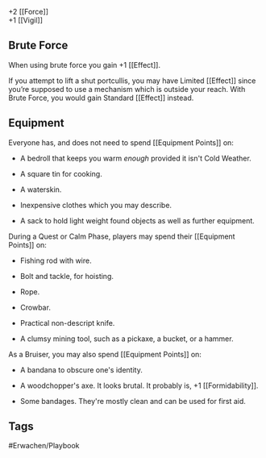 +2 [[Force]]  
+1 [[Vigil]]

## Brute Force
When using brute force you gain +1 [[Effect]].

If you attempt to lift a shut portcullis, you may have Limited [[Effect]] since you’re supposed to use a mechanism which is outside your reach. With Brute Force, you would gain Standard [[Effect]] instead.

## Equipment
Everyone has, and does not need to spend [[Equipment Points]] on:

- A bedroll that keeps you warm _enough_ provided it isn't Cold Weather.
    
- A square tin for cooking.
    
- A waterskin.
    
- Inexpensive clothes which you may describe.
    
- A sack to hold light weight found objects as well as further equipment.
    

During a Quest or Calm Phase, players may spend their [[Equipment Points]] on:

- Fishing rod with wire.
    
- Bolt and tackle, for hoisting.
    
- Rope.
    
- Crowbar.
    
- Practical non-descript knife.
    
- A clumsy mining tool, such as a pickaxe, a bucket, or a hammer.
    

As a Bruiser, you may also spend [[Equipment Points]] on:

- A bandana to obscure one's identity.
    
- A woodchopper's axe. It looks brutal. It probably is, +1 [[Formidability]].
    
- Some bandages. They're mostly clean and can be used for first aid.


## Tags
#Erwachen/Playbook 